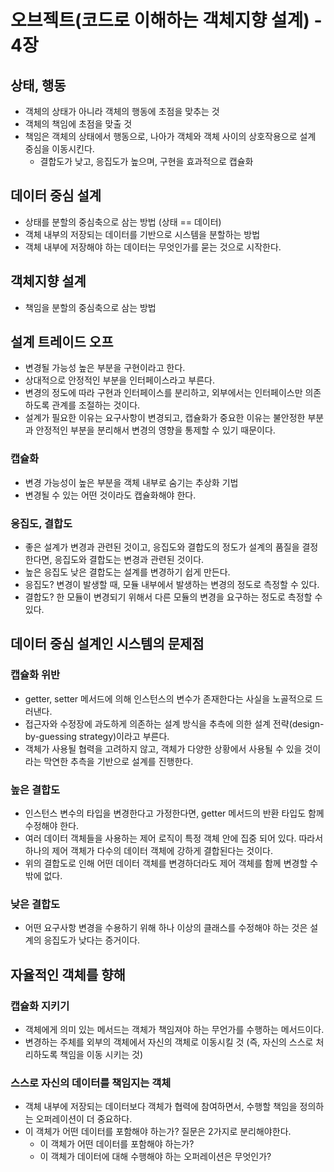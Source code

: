 # 오브젝트(코드로 이해하는 객체지향 설계) - 4장

## 상태, 행동

- 객체의 상태가 아니라 객체의 행동에 초점을 맞추는 것
- 객체의 책임에 초점을 맞출 것
- 책임은 객체의 상태에서 행동으로, 나아가 객체와 객체 사이의 상호작용으로 설계 중심을 이동시킨다.
    - 결합도가 낮고, 응집도가 높으며, 구현을 효과적으로 캡슐화

## 데이터 중심 설계

- 상태를 분할의 중심축으로 삼는 방법 (상태 == 데이터)
- 객체 내부의 저장되는 데이터를 기반으로 시스템을 분할하는 방법
- 객체 내부에 저장해야 하는 데이터는 무엇인가를 묻는 것으로 시작한다.

## 객체지향 설계

- 책임을 분할의 중심축으로 삼는 방법

## 설계 트레이드 오프

- 변경될 가능성 높은 부분을 구현이라고 한다.
- 상대적으로 안정적인 부분을 인터페이스라고 부른다.
- 변경의 정도에 따라 구현과 인터페이스를 분리하고, 외부에서는 인터페이스만 의존하도록 관계를 조절하는 것이다.
- 설계가 필요한 이유는 요구사항이 변경되고, 캡슐화가 중요한 이유는 불안정한 부분과 안정적인 부분을 분리해서 변경의 영향을 통제할 수 있기 때문이다.

### 캡슐화

- 변경 가능성이 높은 부분을 객체 내부로 숨기는 추상화 기법
- 변경될 수 있는 어떤 것이라도 캡슐화해야 한다.

### 응집도, 결합도

- 좋은 설계가 변경과 관련된 것이고, 응집도와 결합도의 정도가 설계의 품질을 결정한다면, 응집도와 결합도는 변경과 관련된 것이다.
- 높은 응집도 낮은 결합도는 설계를 변경하기 쉽게 만든다.
- 응집도? 변경이 발생할 때, 모듈 내부에서 발생하는 변경의 정도로 측정할 수 있다.
- 결합도? 한 모듈이 변경되기 위해서 다른 모듈의 변경을 요구하는 정도로 측정할 수 있다.

## 데이터 중심 설계인 시스템의 문제점

### 캡슐화 위반

- getter, setter 메서드에 의해 인스턴스의 변수가 존재한다는 사실을 노골적으로 드러낸다.
- 접근자와 수정장에 과도하게 의존하는 설계 방식을 추측에 의한 설계 전략(design-by-guessing strategy)이라고 부른다.
- 객체가 사용될 협력을 고려하지 않고, 객체가 다양한 상황에서 사용될 수 있을 것이라는 막연한 추측을 기반으로 설계를 진행한다.

### 높은 결합도

- 인스턴스 변수의 타입을 변경한다고 가정한다면, getter 메서드의 반환 타입도 함께 수정해야 한다.
- 여러 데이터 객체들을 사용하는 제어 로직이 특정 객체 안에 집중 되어 있다. 따라서 하나의 제어 객체가 다수의 데이터 객체에 강하게 결합된다는 것이다.
- 위의 결합도로 인해 어떤 데이터 객체를 변경하더라도 제어 객체를 함께 변경할 수밖에 없다.

### 낮은 결합도

- 어떤 요구사항 변경을 수용하기 위해 하나 이상의 클래스를 수정해야 하는 것은 설계의 응집도가 낮다는 증거이다.

## 자율적인 객체를 향해

### 캡슐화 지키기

- 객체에게 의미 있는 메서드는 객체가 책임져야 하는 무언가를 수행하는 메서드이다.
- 변경하는 주체를 외부의 객체에서 자신의 객체로 이동시킬 것 (즉, 자신의 스스로 처리하도록 책임을 이동 시키는 것)

### 스스로 자신의 데이터를 책임지는 객체

- 객체 내부에 저장되는 데이터보다 객체가 협력에 참여하면서, 수행할 책임을 정의하는 오퍼레이션이 더 중요하다.
- 이 객체가 어떤 데이터를 포함해야 하는가? 질문은 2가지로 분리해야한다.
    - 이 객체가 어떤 데이터를 포함해야 하는가?
    - 이 객체가 데이터에 대해 수행해야 하는 오퍼레이션은 무엇인가?
